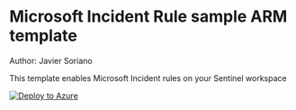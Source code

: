 # Microsoft Incident Rule sample ARM template

Author: Javier Soriano

This template enables Microsoft Incident rules on your Sentinel workspace

[![Deploy to Azure](https://aka.ms/deploytoazurebutton)](https://portal.azure.com/#create/Microsoft.Template/uri/https%3A%2F%2Fraw.githubusercontent.com%2Fjaviersoriano%2FAzure-Sentinel%2Fmaster%2FTools%2FARM-Templates%2FAnalyticsRules%2FMicrosoftRule%2FMicrosoftRule.json)